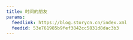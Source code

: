```yaml
---
title: 时间的朋友
params:
  feedlink: https://blog.storycn.cn/index.xml
  feedid: 53e761985b9fef3842cc5831d8dac3b3
---
```

